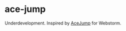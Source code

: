 ace-jump
========
Underdevelopment. 
Inspired by [AceJump](http://plugins.jetbrains.com/plugin/?idea&pluginId=7086) for Webstorm.
